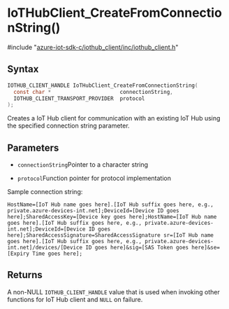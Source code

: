 # IoTHubClient_CreateFromConnectionString()

\#include "[azure-iot-sdk-c/iothub_client/inc/iothub_client.h](../iot-c-ref-iothub-client-h.md)"  

## Syntax

```C
IOTHUB_CLIENT_HANDLE IoTHubClient_CreateFromConnectionString(
  const char *                      connectionString,
  IOTHUB_CLIENT_TRANSPORT_PROVIDER  protocol
);
```

Creates a IoT Hub client for communication with an existing IoT Hub using the specified connection string parameter.

## Parameters
* `connectionString`Pointer to a character string 

* `protocol`Function pointer for protocol implementation

Sample connection string: 
```
HostName=[IoT Hub name goes here].[IoT Hub suffix goes here, e.g., private.azure-devices-int.net];DeviceId=[Device ID goes here];SharedAccessKey=[Device key goes here];HostName=[IoT Hub name goes here].[IoT Hub suffix goes here, e.g., private.azure-devices-int.net];DeviceId=[Device ID goes here];SharedAccessSignature=SharedAccessSignature sr=[IoT Hub name goes here].[IoT Hub suffix goes here, e.g., private.azure-devices-int.net]/devices/[Device ID goes here]&sig=[SAS Token goes here]&se=[Expiry Time goes here];

```

## Returns
A non-NULL `IOTHUB_CLIENT_HANDLE` value that is used when invoking other functions for IoT Hub client and `NULL` on failure.

